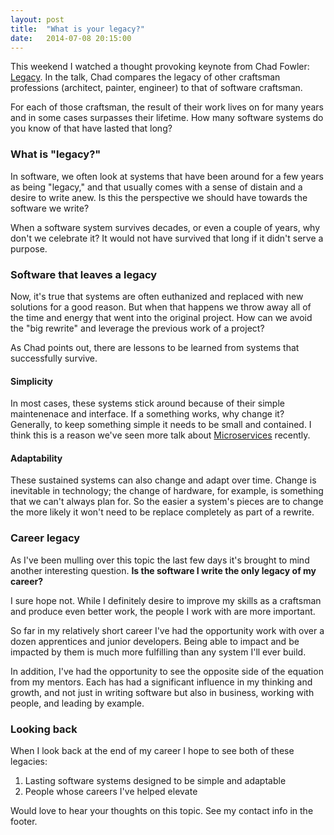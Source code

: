 ```yaml
---
layout: post
title:  "What is your legacy?"
date:   2014-07-08 20:15:00
---
```


This weekend I watched a thought provoking keynote from Chad Fowler: [Legacy](http://www.parleys.com/play/53a7d2d1e4b0543940d9e570). In the talk, Chad compares the legacy of other craftsman professions (architect, painter, engineer) to that of software craftsman.

For each of those craftsman, the result of their work lives on for many years and in some cases surpasses their lifetime.  How many software systems do you know of that have lasted that long?

### What is "legacy?"

In software, we often look at systems that have been around for a few years as being "legacy," and that usually comes with a sense of distain and a desire to write anew.  Is this the perspective we should have towards the software we write?

When a software system survives decades, or even a couple of years, why don't we celebrate it?  It would not have survived that long if it didn't serve a purpose.

### Software that leaves a legacy

Now, it's true that systems are often euthanized and replaced with new solutions for a good reason.  But when that happens we throw away all of the time and energy that went into the original project.  How can we avoid the "big rewrite" and leverage the previous work of a project?

As Chad points out, there are lessons to be learned from systems that successfully survive.

#### Simplicity

In most cases, these systems stick around because of their simple maintenenace and interface.  If a something works, why change it? Generally, to keep something simple it needs to be small and contained. I think this is a reason we've seen more talk about [Microservices](http://martinfowler.com/articles/microservices.html) recently.

#### Adaptability

These sustained systems can also change and adapt over time. Change is inevitable in technology; the change of hardware, for example, is something that we can't always plan for. So the easier a system's pieces are to change the more likely it won't need to be replace completely as part of a rewrite.  

### Career legacy

As I've been mulling over this topic the last few days it's brought to mind another interesting question. **Is the software I write the only legacy of my career?**

I sure hope not. While I definitely desire to improve my skills as a craftsman and produce even better work, the people I work with are more important.

So far in my relatively short career I've had the opportunity work with over a dozen apprentices and junior developers.  Being able to impact and be impacted by them is much more fulfilling than any system I'll ever build.

In addition, I've had the opportunity to see the opposite side of the equation from my mentors.  Each has had a significant influence in my thinking and growth, and not just in writing software but also in business, working with people, and leading by example.

### Looking back

When I look back at the end of my career I hope to see both of these legacies:

1. Lasting software systems designed to be simple and adaptable
2. People whose careers I've helped elevate

Would love to hear your thoughts on this topic. See my contact info in the footer.
